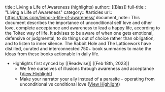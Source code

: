 title:: Living a Life of Awareness (highlights)
author:: [[Blas]]
full-title:: "Living a Life of Awareness"
category:: #articles
url:: https://blas.com/living-a-life-of-awareness/
document_note:: This document describes the importance of unconditional self love and other love, complete acceptance and awareness to lead a happy life, according to the Toltec way of life. It advises to be aware of when one gets emotional, defensive or judgmental, to do things out of choice rather than obligation, and to listen to inner silence. The Rabbit Hole and The Latticework have distilled, curated and interconnected 750+ book summaries to make the ideas from these books actionable in daily life.

- Highlights first synced by [[Readwise]] [[Feb 18th, 2023]]
	- We free ourselves of illusions through awareness and acceptance ([View Highlight](https://read.readwise.io/read/01gsj0pad1mszz14rp3etph05d))
	- Make your narrator your ally instead of a parasite – operating from unconditional vs conditional love ([View Highlight](https://read.readwise.io/read/01gsj0ny87v6yt4yrmacvpqvwz))